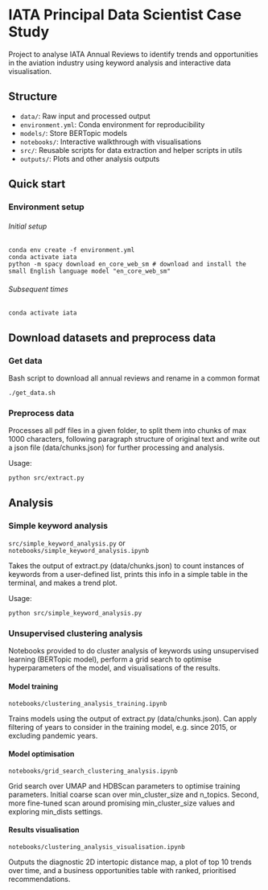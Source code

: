 # IATA Principal Data Scientist Case Study

Project to analyse IATA Annual Reviews to identify trends and opportunities in the aviation industry using keyword analysis and interactive data visualisation.

## Structure

- `data/`: Raw input and processed output
- `environment.yml`: Conda environment for reproducibility
- `models/`: Store BERTopic models
- `notebooks/`: Interactive walkthrough with visualisations
- `src/`: Reusable scripts for data extraction and helper scripts in utils
- `outputs/`: Plots and other analysis outputs

## Quick start

### Environment setup

###### Initial setup

```
conda env create -f environment.yml
conda activate iata
python -m spacy download en_core_web_sm # download and install the small English language model "en_core_web_sm"
```

###### Subsequent times

```
conda activate iata
```

## Download datasets and preprocess data

### Get data

Bash script to download all annual reviews and rename in a common format

```
./get_data.sh
```

### Preprocess data

Processes all pdf files in a given folder, to split them into chunks of max 1000 characters, following paragraph structure of original text and write out a json file (data/chunks.json) for further processing and analysis. 

Usage:
```
python src/extract.py
```

## Analysis

### Simple keyword analysis

```src/simple_keyword_analysis.py``` or ```notebooks/simple_keyword_analysis.ipynb```

Takes the output of extract.py (data/chunks.json) to count instances of keywords from a user-defined list, prints this info in a simple table in the terminal, and makes a trend plot.

Usage:
```
python src/simple_keyword_analysis.py
```

### Unsupervised clustering analysis

Notebooks provided to do cluster analysis of keywords using unsupervised learning (BERTopic model), perform a grid search to optimise hyperparameters of the model, and visualisations of the results.

#### Model training

```notebooks/clustering_analysis_training.ipynb```

Trains models using the output of extract.py (data/chunks.json).  Can apply filtering of years to consider in the training model, e.g. since 2015, or excluding pandemic years.

#### Model optimisation

```notebooks/grid_search_clustering_analysis.ipynb```

Grid search over UMAP and HDBScan parameters to optimise training parameters.  Initial coarse scan over min_cluster_size and n_topics. Second, more fine-tuned scan around promising min_cluster_size values and exploring min_dists settings.

#### Results visualisation

```notebooks/clustering_analysis_visualisation.ipynb```

Outputs the diagnostic 2D intertopic distance map, a plot of top 10 trends over time, and a business opportunities table with ranked, prioritised recommendations.